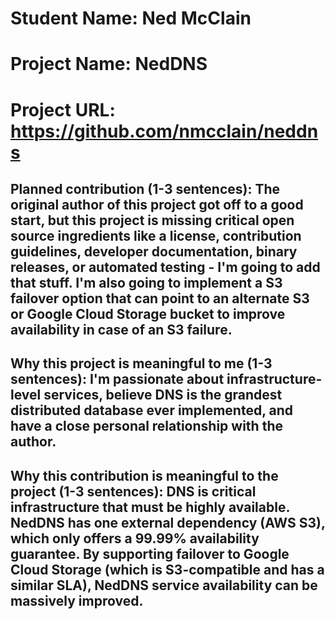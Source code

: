 # Student Name: Ned McClain
# Project Name: NedDNS
# Project URL: https://github.com/nmcclain/neddns

## Planned contribution (1-3 sentences): The original author of this project got off to a good start, but this project is missing critical open source ingredients like a license, contribution guidelines, developer documentation, binary releases, or automated testing - I'm going to add that stuff.  I'm also going to implement a S3 failover option that can point to an alternate S3 or Google Cloud Storage bucket to improve availability in case of an S3 failure.

## Why this project is meaningful to me (1-3 sentences): I'm passionate about infrastructure-level services, believe DNS is the grandest distributed database ever implemented, and have a close personal relationship with the author.

## Why this contribution is meaningful to the project (1-3 sentences): DNS is critical infrastructure that must be highly available.  NedDNS has one external dependency (AWS S3), which only offers a 99.99% availability guarantee.  By supporting failover to Google Cloud Storage (which is S3-compatible and has a similar SLA), NedDNS service availability can be massively improved.


